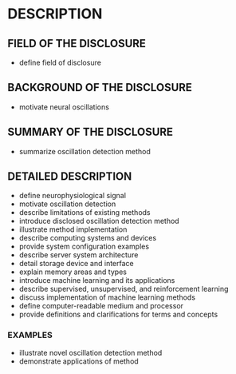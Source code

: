 # DESCRIPTION

## FIELD OF THE DISCLOSURE

- define field of disclosure

## BACKGROUND OF THE DISCLOSURE

- motivate neural oscillations

## SUMMARY OF THE DISCLOSURE

- summarize oscillation detection method

## DETAILED DESCRIPTION

- define neurophysiological signal
- motivate oscillation detection
- describe limitations of existing methods
- introduce disclosed oscillation detection method
- illustrate method implementation
- describe computing systems and devices
- provide system configuration examples
- describe server system architecture
- detail storage device and interface
- explain memory areas and types
- introduce machine learning and its applications
- describe supervised, unsupervised, and reinforcement learning
- discuss implementation of machine learning methods
- define computer-readable medium and processor
- provide definitions and clarifications for terms and concepts

### EXAMPLES

- illustrate novel oscillation detection method
- demonstrate applications of method

